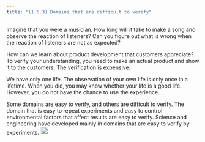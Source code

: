 ```yaml
---
title: "(1.6.3) Domains that are difficult to verify"
---
```


Imagine that you were a musician. How long will it take to make a song and observe the reaction of listeners? Can you figure out what is wrong when the reaction of listeners are not as expected?

How can we learn about product development that customers appreciate? To verify your understanding, you need to make an actual product and show it to the customers. The verification is expensive.

We have only one life. The observation of your own life is only once in a lifetime. When you die, you may know whether your life is a good life. However, you do not have the chance to use the experience.

Some domains are easy to verify, and others are difficult to verify. The domain that is easy to repeat experiments and easy to control environmental factors that affect results are easy to verify. Science and engineering have developed mainly in domains that are easy to verify by experiments.
<img src='https://scrapbox.io/api/pages/nishio/en/icon' alt='en.icon' height="19.5"/>